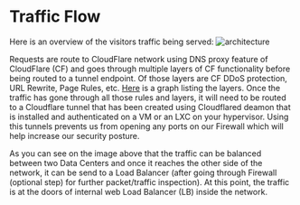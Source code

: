 # Traffic Flow

Here is an overview of the visitors traffic being served:
![architecture](../../../assets/images/traffic-flow-CloudFlare.png)

Requests are route to CloudFlare network using DNS proxy feature of CloudFlare (CF) and goes through multiple layers of CF functionality before being routed to a tunnel endpoint. Of those layers are CF DDoS protection, URL Rewrite, Page Rules, etc. [Here](../assets/images/Cloudflare-traffic%20sequence.png) is a graph listing the layers. Once the traffic has gone through all those rules and layers, it will need to be routed to a Cloudflare tunnel that has been created using Cloudflared deamon that is installed and authenticated on a VM or an LXC on your hypervisor. Using this tunnels prevents us from opening any ports on our Firewall which will help increase our security posture. 

As you can see on the image above that the traffic can be balanced between two Data Centers and once it reaches the other side of the network, it can be send to a Load Balancer (after going through Firewall (optional step) for further packet/traffic inspection). At this point, the traffic is at the doors of internal web Load Balancer (LB) inside the network.

<HyvorTalkEmbed websiteId="12354" id="edclub/infra-traffic-flow" />